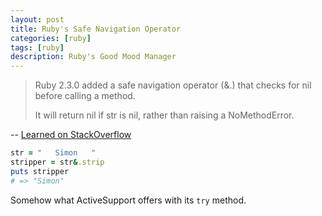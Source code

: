 ```yaml
---
layout: post
title: Ruby's Safe Navigation Operator
categories: [ruby]
tags: [ruby]
description: Ruby's Good Mood Manager
---
```


> Ruby 2.3.0 added a safe navigation operator (&.) that checks for nil before calling a method.
>
> It will return nil if str is nil, rather than raising a NoMethodError.

-- [Learned on StackOverflow](https://stackoverflow.com/a/34626154)

``` ruby
str = "   Simon   "
stripper = str&.strip
puts stripper
# => "Simon" 
```

Somehow what ActiveSupport offers with its `try` method.
